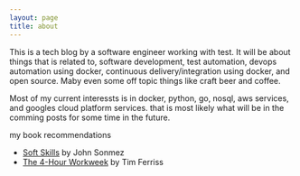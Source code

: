 ```yaml
---
layout: page
title: about
---
```


This is a tech blog by a software engineer working with test. It will be about things that is related to, software development, test automation, devops automation using docker, continuous delivery/integration using docker, and open source. Maby even some off topic things like craft beer and coffee.

Most of my current interessts is in docker, python, go, nosql, aws services, and googles cloud platform services. that is most likely what will be in the comming posts for some time in the future.


my book recommendations

- [Soft Skills](http://www.amazon.com/Soft-Skills-software-developers-manual/dp/1617292397) by John Sonmez
- [The 4-Hour Workweek](http://www.amazon.com/The-4-Hour-Workweek-Anywhere-Expanded/dp/0307465357) by Tim Ferriss

